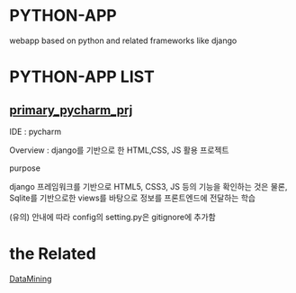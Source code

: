# PYTHON-APP
webapp based on python and related frameworks like django

# PYTHON-APP LIST

## [primary_pycharm_prj](/Impls/primary_pycharm_prj/)
IDE : pycharm

Overview : django를 기반으로 한 HTML,CSS, JS 활용 프로젝트

purpose

django 프레임워크를 기반으로 HTML5, CSS3, JS 등의 기능을 확인하는 것은 물론, Sqlite를 기반으로한 views를 바탕으로 정보를 프론트엔드에 전달하는 학습

(유의) 안내에 따라 config의 setting.py은 gitignore에 추가함

# the Related
[DataMining](https://github.com/devsacti/DataMining)
